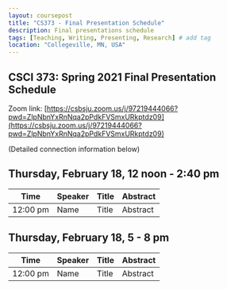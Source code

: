 ```yaml
---
layout: coursepost
title: "CS373 - Final Presentation Schedule"
description: Final presentations schedule
tags: [Teaching, Writing, Presenting, Research] # add tag
location: "Collegeville, MN, USA"
---
```


## CSCI 373: Spring 2021 Final Presentation Schedule

Zoom link: [https://csbsju.zoom.us/j/97219444066?pwd=ZlpNbnYxRnNqa2pPdkFVSmxURkptdz09](https://csbsju.zoom.us/j/97219444066?pwd=ZlpNbnYxRnNqa2pPdkFVSmxURkptdz09)

(Detailed connection information below)

## Thursday, February 18, 12 noon - 2:40 pm

| **Time** | **Speaker** | **Title** | **Abstract** |
| -------- | ----------- | --------- | ------------ |
| 12:00 pm | Name | Title | Abstract |


## Thursday, February 18, 5 - 8 pm

| **Time** | **Speaker** | **Title** | **Abstract** |
| -------- | ----------- | --------- | ------------ |
| 12:00 pm | Name | Title | Abstract |
